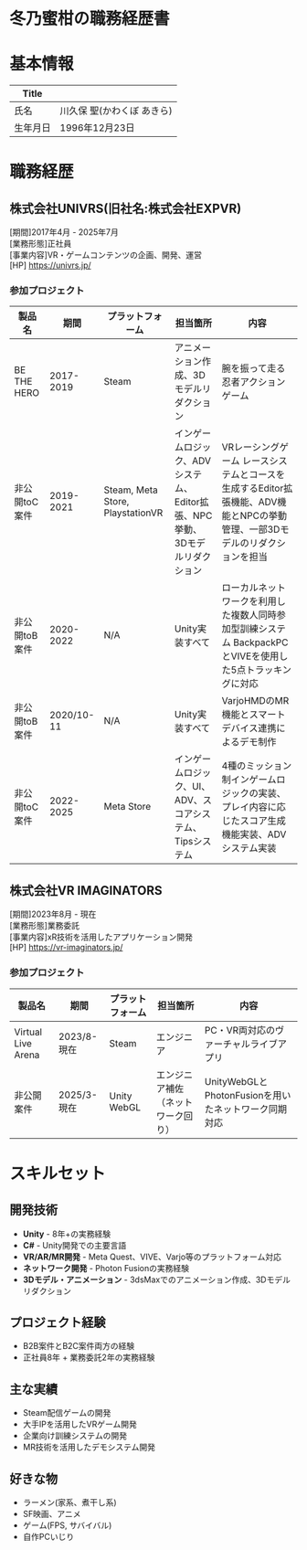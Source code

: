 # 冬乃蜜柑の職務経歴書

# 基本情報

|Title||  
|---|---|  
|氏名|川久保 聖(かわくぼ あきら)|
|生年月日|1996年12月23日|

# 職務経歴

## 株式会社UNIVRS(旧社名:株式会社EXPVR)

[期間]2017年4月 - 2025年7月  
[業務形態]正社員  
[事業内容]VR・ゲームコンテンツの企画、開発、運営  
[HP] https://univrs.jp/

### 参加プロジェクト

|製品名|期間|プラットフォーム|担当箇所|内容|  
|---|---|---|---|---|  
|BE THE HERO|2017-2019|Steam|アニメーション作成、3Dモデルリダクション|腕を振って走る忍者アクションゲーム|  
|非公開toC案件|2019-2021|Steam, Meta Store, PlaystationVR|インゲームロジック、ADVシステム、Editor拡張、NPC挙動、3Dモデルリダクション|VRレーシングゲーム レースシステムとコースを生成するEditor拡張機能、ADV機能とNPCの挙動管理、一部3Dモデルのリダクションを担当|  
|非公開toB案件|2020-2022|N/A|Unity実装すべて|ローカルネットワークを利用した複数人同時参加型訓練システム  BackpackPCとVIVEを使用した5点トラッキングに対応|  
|非公開toB案件|2020/10-11|N/A|Unity実装すべて|VarjoHMDのMR機能とスマートデバイス連携によるデモ制作|  
|非公開toC案件|2022-2025|Meta Store|インゲームロジック、UI、ADV、スコアシステム、Tipsシステム|4種のミッション制インゲームロジックの実装、プレイ内容に応じたスコア生成機能実装、ADVシステム実装|  

## 株式会社VR IMAGINATORS

[期間]2023年8月 - 現在  
[業務形態]業務委託  
[事業内容]xR技術を活用したアプリケーション開発  
[HP] https://vr-imaginators.jp/

### 参加プロジェクト

|製品名|期間|プラットフォーム|担当箇所|内容|
|---|---|---|---|---|
|Virtual Live Arena|2023/8-現在|Steam|エンジニア |PC・VR両対応のヴァーチャルライブアプリ|
|非公開案件|2025/3-現在|Unity WebGL|エンジニア補佐（ネットワーク回り）|UnityWebGLとPhotonFusionを用いたネットワーク同期対応|



# スキルセット

## 開発技術
- **Unity** - 8年+の実務経験
- **C#** - Unity開発での主要言語
- **VR/AR/MR開発** - Meta Quest、VIVE、Varjo等のプラットフォーム対応
- **ネットワーク開発** - Photon Fusionの実務経験
- **3Dモデル・アニメーション** - 3dsMaxでのアニメーション作成、3Dモデルリダクション

## プロジェクト経験
- B2B案件とB2C案件両方の経験
- 正社員8年 + 業務委託2年の実務経験

## 主な実績
- Steam配信ゲームの開発
- 大手IPを活用したVRゲーム開発
- 企業向け訓練システムの開発
- MR技術を活用したデモシステム開発

## 好きな物
- ラーメン(家系、煮干し系)
- SF映画、アニメ
- ゲーム(FPS, サバイバル)
- 自作PCいじり


